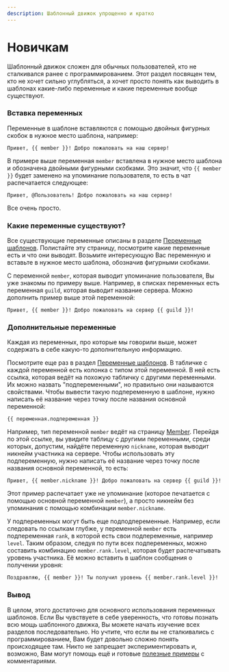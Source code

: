 ```yaml
---
description: Шаблонный движок упрощенно и кратко
---
```


# Новичкам

Шаблонный движок сложен для обычных пользователей, кто не сталкивался ранее с программированием. Этот раздел посвящен тем, кто не хочет сильно углубляться, а хочет просто понять как выводить в шаблонах какие-либо переменные и какие переменные вообще существуют.

### Вставка переменных

Переменные в шаблоне вставляются с помощью двойных фигурных скобок в нужное место шаблона, например:

```text
Привет, {{ member }}! Добро пожаловать на наш сервер!
```

В примере выше переменная `member` вставлена в нужное место шаблона и обозначена двойными фигурными скобками. Это значит, что  `{{ member }}` будет заменено на упоминание пользователя, то есть в чат распечатается следующее:

```text
Привет, @Пользователь! Добро пожаловать на наш сервер!
```

Все очень просто.

### Какие переменные существуют?

Все существующие переменные описаны в разделе [Переменные шаблонов](variables.md). Полистайте эту страницу, посмотрите какие переменные есть и что они выводят. Возьмите интересующую Вас переменную и вставьте в нужное место шаблона, обозначив фигурными скобками.

С переменной `member`, которая выводит упоминание пользователя, Вы уже знакомы по примеру выше. Например, в списках переменных есть переменная `guild`, которая выводит название сервера. Можно дополнить пример выше этой переменной:

```text
Привет, {{ member }}! Добро пожаловать на сервер {{ guild }}!
```

### Дополнительные переменные

Каждая из переменных, про которые мы говорили выше, может содержать в себе какую-то дополнительную информацию.

Посмотрите еще раз в раздел [Переменные шаблонов](variables.md). В табличке с каждой переменной есть колонка с типом этой переменной. В ней есть ссылка, которая ведёт на похожую табличку с другими переменными. Их можно назвать "подпеременными", но правильно они называются свойствами. Чтобы вывести такую подпеременную в шаблоне, нужно написать её название через точку после названия основной переменной:

```text
{{ переменная.подпеременная }}
```

Например, тип переменной `member` ведёт на страницу [Member](types.md#member). Перейдя по этой ссылке, вы увидите таблицу с другими переменными, среди которых, допустим, найдёте переменную `nickname`, которая выводит никнейм участника на сервере. Чтобы использовать эту подпеременную, нужно написать её название через точку после названия основной переменной, то есть:

```text
Привет, {{ member.nickname }}! Добро пожаловать на сервер {{ guild }}!
```

Этот пример распечатает уже не упоминание \(которое печатается с помощью основной переменной `member`\), а просто никнейм без упоминания с помощью комбинации `member.nickname`.

У подпеременных могут быть еще подподпеременные. Например, если следовать по ссылкам глубже, у переменной `member` есть подпеременная `rank`, в которой есть свои подпеременные, например `level`. Таким образом, следуя по пути всех подпеременных, можно составить комбинацию `member.rank.level`, которая будет распечатывать уровень участника. Её можно вставить в шаблон сообщения о получении уровня:

```text
Поздравляю, {{ member }}! Ты получил уровень {{ member.rank.level }}!
```

### Вывод

В целом, этого достаточно для основного использования переменных шаблонов. Если Вы чувствуете в себе уверенность, что готовы познать всю мощь шаблонного движка, Вы можете начать изучение всех разделов последовательно. Но учтите, что если вы не сталкивались с программированием, Вам будет довольно сложно понять происходящее там. Никто не запрещает экспериментировать и, возможно, Вам могут помощь ещё и готовые [полезные примеры](examples.md) с комментариями.

